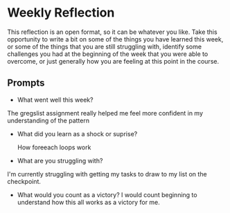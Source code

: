 # Weekly Reflection

This reflection is an open format, so it can be whatever you like. Take this opportunity to write a bit on some of the things you have learned this week, or some of the things that you are still struggling with, identify some challenges you had at the beginning of the week that you were able to overcome, or just generally how you are feeling at this point in the course.

## Prompts

- What went well this week?

The gregslist assignment really helped me feel more confident in my understanding of the pattern

- What did you learn as a shock or suprise?

  How foreeach loops work

- What are you struggling with?

I'm currently struggling with getting my tasks to draw to my list on the checkpoint.

- What would you count as a victory?
  I would count beginning to understand how this all works as a victory for me.
